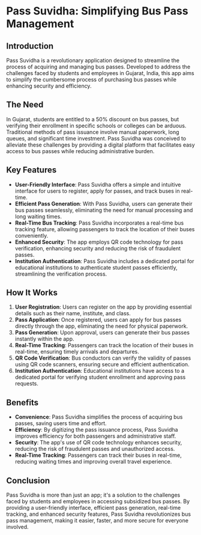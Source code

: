 # Pass Suvidha: Simplifying Bus Pass Management #

## Introduction

Pass Suvidha is a revolutionary application designed to streamline the process of acquiring and managing bus passes. Developed to address the challenges faced by students and employees in Gujarat, India, this app aims to simplify the cumbersome process of purchasing bus passes while enhancing security and efficiency.

## The Need

In Gujarat, students are entitled to a 50% discount on bus passes, but verifying their enrollment in specific schools or colleges can be arduous. Traditional methods of pass issuance involve manual paperwork, long queues, and significant time investment. Pass Suvidha was conceived to alleviate these challenges by providing a digital platform that facilitates easy access to bus passes while reducing administrative burden.

## Key Features

- **User-Friendly Interface**: Pass Suvidha offers a simple and intuitive interface for users to register, apply for passes, and track buses in real-time.
- **Efficient Pass Generation**: With Pass Suvidha, users can generate their bus passes seamlessly, eliminating the need for manual processing and long waiting times.
- **Real-Time Bus Tracking**: Pass Suvidha incorporates a real-time bus tracking feature, allowing passengers to track the location of their buses conveniently.
- **Enhanced Security**: The app employs QR code technology for pass verification, enhancing security and reducing the risk of fraudulent passes.
- **Institution Authentication**: Pass Suvidha includes a dedicated portal for educational institutions to authenticate student passes efficiently, streamlining the verification process.

## How It Works

1. **User Registration**: Users can register on the app by providing essential details such as their name, institute, and class.
2. **Pass Application**: Once registered, users can apply for bus passes directly through the app, eliminating the need for physical paperwork.
3. **Pass Generation**: Upon approval, users can generate their bus passes instantly within the app.
4. **Real-Time Tracking**: Passengers can track the location of their buses in real-time, ensuring timely arrivals and departures.
5. **QR Code Verification**: Bus conductors can verify the validity of passes using QR code scanners, ensuring secure and efficient authentication.
6. **Institution Authentication**: Educational institutions have access to a dedicated portal for verifying student enrollment and approving pass requests.

## Benefits

- **Convenience**: Pass Suvidha simplifies the process of acquiring bus passes, saving users time and effort.
- **Efficiency**: By digitizing the pass issuance process, Pass Suvidha improves efficiency for both passengers and administrative staff.
- **Security**: The app's use of QR code technology enhances security, reducing the risk of fraudulent passes and unauthorized access.
- **Real-Time Tracking**: Passengers can track their buses in real-time, reducing waiting times and improving overall travel experience.

## Conclusion

Pass Suvidha is more than just an app; it's a solution to the challenges faced by students and employees in accessing subsidized bus passes. By providing a user-friendly interface, efficient pass generation, real-time tracking, and enhanced security features, Pass Suvidha revolutionizes bus pass management, making it easier, faster, and more secure for everyone involved.
